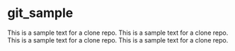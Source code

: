 # git_sample

This is a sample text for a clone repo.
This is a sample text for a clone repo.
This is a sample text for a clone repo.
This is a sample text for a clone repo.
